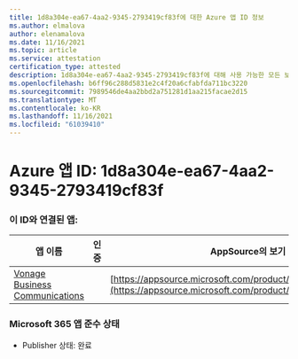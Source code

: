 ```yaml
---
title: 1d8a304e-ea67-4aa2-9345-2793419cf83f에 대한 Azure 앱 ID 정보
ms.author: elmalova
author: elenamalova
ms.date: 11/16/2021
ms.topic: article
ms.service: attestation
certification_type: attested
description: 1d8a304e-ea67-4aa2-9345-2793419cf83f에 대해 사용 가능한 모든 보안 및 규정 준수 정보입니다.
ms.openlocfilehash: b6ff96c288d5831e2c4f20a6cfabfda711bc3220
ms.sourcegitcommit: 7989546de4aa2bbd2a751281d1aa215facae2d15
ms.translationtype: MT
ms.contentlocale: ko-KR
ms.lasthandoff: 11/16/2021
ms.locfileid: "61039410"
---
```

# <a name="azure-app-id-1d8a304e-ea67-4aa2-9345-2793419cf83f"></a>Azure 앱 ID: 1d8a304e-ea67-4aa2-9345-2793419cf83f


### <a name="apps-associated-with-this-id"></a>이 ID와 연결된 앱:
| **앱 이름** | **인증** | **AppSource의 보기** |
|--------------|---------------|-----------------------|
| [Vonage Business Communications](https://docs.microsoft.com/microsoft-365-app-certification/forward/WA200002988) |  | [https://appsource.microsoft.com/product/office/WA200002988](https://appsource.microsoft.com/product/office/WA200002988) |

### <a name="microsoft-365-app-compliance-status"></a>Microsoft 365 앱 준수 상태
- Publisher 상태: 완료

